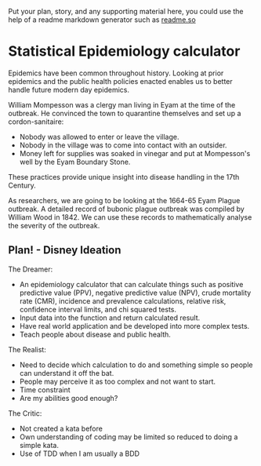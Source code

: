 Put your plan, story, and any supporting material here, you could use the help of a readme markdown generator such as [readme.so](https://readme.so/)

# Statistical Epidemiology calculator

Epidemics have been common throughout history. Looking at prior epidemics and the public health policies enacted enables us to better handle future modern day epidemics. 

William Mompesson was a clergy man living in Eyam at the time of the outbreak. He convinced the town to quarantine themselves and set up a cordon-sanitaire:
 - Nobody was allowed to enter or leave the village.
 - Nobody in the village was to come into contact with an outsider.
 - Money left for supplies was soaked in vinegar and put at Mompesson's well by the Eyam Boundary Stone. 

These practices provide unique insight into disease handling in the 17th Century. 

As researchers, we are going to be looking at the 1664-65 Eyam Plague outbreak. A detailed record of bubonic plague outbreak was compiled by William Wood in 1842. We can use these records to mathematically analyse the severity of the outbreak. 


## Plan! - Disney Ideation

The Dreamer:
 - An epidemiology calculator that can calculate things such as positive predictive value (PPV), negative predictive value (NPV), crude mortality rate (CMR), incidence and prevalence calculations, relative risk, confidence interval limits, and chi squared tests. 
 - Input data into the function and return calculated result.
 - Have real world application and be developed into more complex tests. 
 - Teach people about disease and public health. 

The Realist:
 - Need to decide which calculation to do and something simple so people can understand it off the bat. 
 - People may perceive it as too complex and not want to start. 
 - Time constraint 
 - Are my abilities good enough?

The Critic:
 - Not created a kata before
 - Own understanding of coding may be limited so reduced to doing a simple kata.
 - Use of TDD when I am usually a BDD
